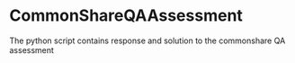 # CommonShareQAAssessment
The python script contains response and solution to the commonshare QA assessment
